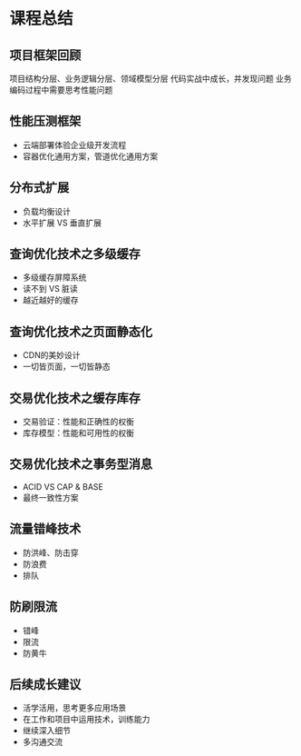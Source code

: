 # 课程总结

## 项目框架回顾

项目结构分层、业务逻辑分层、领域模型分层
代码实战中成长，并发现问题
业务编码过程中需要思考性能问题

## 性能压测框架

- 云端部署体验企业级开发流程
- 容器优化通用方案，管道优化通用方案

## 分布式扩展

- 负载均衡设计
- 水平扩展 VS 垂直扩展

## 查询优化技术之多级缓存

- 多级缓存屏障系统
- 读不到 VS 脏读
- 越近越好的缓存

## 查询优化技术之页面静态化

- CDN的美妙设计
- 一切皆页面，一切皆静态

## 交易优化技术之缓存库存

- 交易验证：性能和正确性的权衡
- 库存模型：性能和可用性的权衡

## 交易优化技术之事务型消息

- ACID VS CAP & BASE
- 最终一致性方案

## 流量错峰技术

- 防洪峰、防击穿
- 防浪费
- 排队

## 防刷限流

- 错峰
- 限流
- 防黄牛

## 后续成长建议

- 活学活用，思考更多应用场景
- 在工作和项目中运用技术，训练能力
- 继续深入细节
- 多沟通交流

